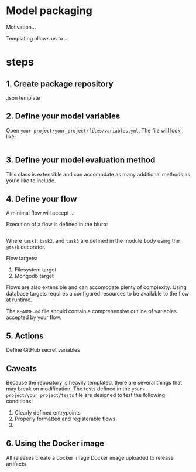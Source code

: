 # Model packaging

Motivation... 

Templating allows us to ...

# steps
## 1. Create package repository

.json template


## 2. Define your model variables

Open `your-project/your_project/files/variables.yml`. The file will look like:

```yaml


```

## 3. Define your model evaluation method

This class is extensible and can accomodate as many additional methods as you'd like to include. 

## 4.  Define your flow

A minimal flow will accept ...


Execution of a flow is defined in the blurb: 
```python


```
Where `task1`, `task2`, and `task3` are defined in the module body using the `@task` decorator. 



Flow targets:
1. Filesystem target
2. Mongodb target

Flows are also extensible and can accomodate plenty of complexity. Using database targets requires a configured resources to be available to the flow at runtime. 


The `README.md` file should contain a comprehensive outline of variables accepted by your flow.

## 5. Actions

Define GitHub secret variables 


## Caveats
Because the repository is heavily templated, there are several things that may break on modification. The tests defined in the `your-project/your_project/tests` file are designed to test the following conditions:
1. Clearly defined entrypoints
2. Properly formatted and registerable flows
4. 

## 6. Using the Docker image
All releases create a docker image
Docker image uploaded to release artifacts

